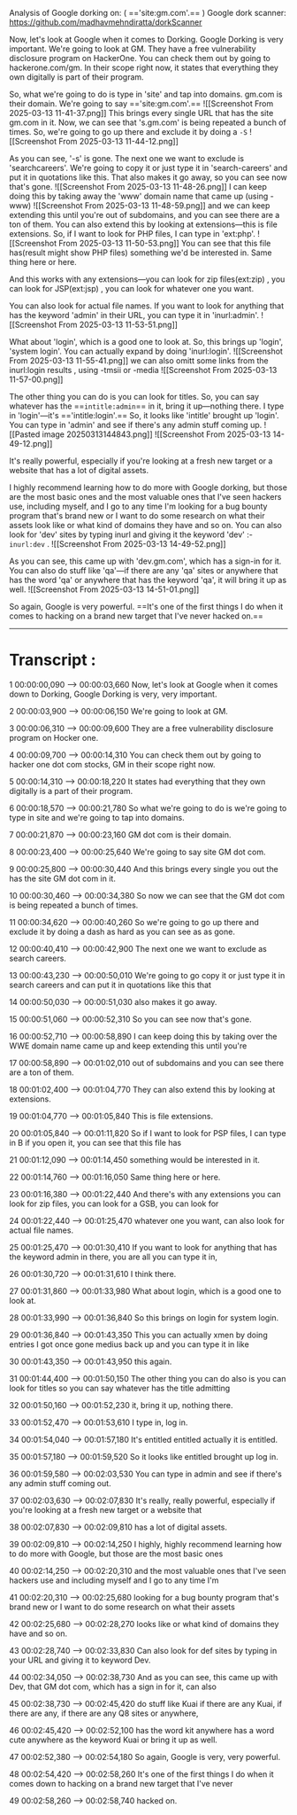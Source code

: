
Analysis of Google dorking on: ( =='site:gm.com'.== )
Google dork scanner: https://github.com/madhavmehndiratta/dorkScanner


Now, let's look at Google when it comes to Dorking. Google Dorking is very important. We're going to look at GM. They have a free vulnerability disclosure program on HackerOne. You can check them out by going to hackerone.com/gm. In their scope right now, it states that everything they own digitally is part of their program. 



So, what we're going to do is type in 'site' and tap into domains. gm.com is their domain. We're going to say =='site:gm.com'.== 
![[Screenshot From 2025-03-13 11-41-37.png]]
This brings every single URL that has the site gm.com in it. Now, we can see that 's.gm.com' is being repeated a bunch of times. So, we're going to go up there and exclude it by doing a `-S` 
![[Screenshot From 2025-03-13 11-44-12.png]]

As you can see, '-s' is gone. The next one we want to exclude is 'searchcareers'. We're going to copy it or just type it in 'search-careers' and put it in quotations like this. That also makes it go away, so you can see now that's gone. 
![[Screenshot From 2025-03-13 11-48-26.png]]
I can keep doing this by taking away the 'www' domain name that came up (using -www) 
![[Screenshot From 2025-03-13 11-48-59.png]]
and we can keep extending this until you're out of subdomains, and you can see there are a ton of them. You can also extend this by looking at extensions—this is file extensions. So, if I want to look for PHP files, I can type in 'ext:php'. 
![[Screenshot From 2025-03-13 11-50-53.png]]
You can see that this file has(result might show PHP files) something we'd be interested in. Same thing here or here. 


And this works with any extensions—you can look for zip files(ext:zip) , you can look for JSP(ext:jsp) , you can look for whatever one you want. 


You can also look for actual file names. If you want to look for anything that has the keyword 'admin' in their URL, you can type it in 'inurl:admin'. 
![[Screenshot From 2025-03-13 11-53-51.png]]

What about 'login', which is a good one to look at. So, this brings up 'login', 'system login'. You can actually expand by doing 'inurl:login'. 
![[Screenshot From 2025-03-13 11-55-41.png]]
we can also omitt some links from the inurl:login results , using -tmsii or -media
![[Screenshot From 2025-03-13 11-57-00.png]]


The other thing you can do is you can look for titles. So, you can say whatever has the ==`intitle:admin`== in it, bring it up—nothing there. I type in 'login'—it's =='intitle:login'.== So, it looks like 'intitle' brought up 'login'. You can type in 'admin' and see if there's any admin stuff coming up.
![[Pasted image 20250313144843.png]]
![[Screenshot From 2025-03-13 14-49-12.png]]



It's really powerful, especially if you're looking at a fresh new target or a website that has a lot of digital assets. 

I highly recommend learning how to do more with Google dorking, but those are the most basic ones and the most valuable ones that I've seen hackers use, including myself, and I go to any time I'm looking for a bug bounty program that's brand new or I want to do some research on what their assets look like or what kind of domains they have and so on. You can also look for 'dev' sites by typing inurl and giving it the keyword 'dev'  :- `inurl:dev` . 
![[Screenshot From 2025-03-13 14-49-52.png]]

As you can see, this came up with 'dev.gm.com', which has a sign-in for it. You can also do stuff like 'qa'—if there are any 'qa' sites or anywhere that has the word 'qa' or anywhere that has the keyword 'qa', it will bring it up as well. 
![[Screenshot From 2025-03-13 14-51-01.png]]


So again, Google is very powerful. ==It's one of the first things I do when it comes to hacking on a brand new target that I've never hacked on.==





---

# Transcript :


1
00:00:00,090 --> 00:00:03,660
Now, let's look at Google when it comes down to Dorking, Google Dorking is very, very important.

2
00:00:03,900 --> 00:00:06,150
We're going to look at GM.

3
00:00:06,310 --> 00:00:09,600
They are a free vulnerability disclosure program on Hocker one.

4
00:00:09,700 --> 00:00:14,310
You can check them out by going to hacker one dot com stocks, GM in their scope right now.

5
00:00:14,310 --> 00:00:18,220
It states had everything that they own digitally is a part of their program.

6
00:00:18,570 --> 00:00:21,780
So what we're going to do is we're going to type in site and we're going to tap into domains.

7
00:00:21,870 --> 00:00:23,160
GM dot com is their domain.

8
00:00:23,400 --> 00:00:25,640
We're going to say site GM dot com.

9
00:00:25,800 --> 00:00:30,440
And this brings every single you out the has the site GM dot com in it.

10
00:00:30,460 --> 00:00:34,380
So now we can see that the GM dot com is being repeated a bunch of times.

11
00:00:34,620 --> 00:00:40,260
So we're going to go up there and exclude it by doing a dash as hard as you can see as as gone.

12
00:00:40,410 --> 00:00:42,900
The next one we want to exclude as search careers.

13
00:00:43,230 --> 00:00:50,010
We're going to go copy it or just type it in search careers and can put it in quotations like this that

14
00:00:50,030 --> 00:00:51,030
also makes it go away.

15
00:00:51,060 --> 00:00:52,310
So you can see now that's gone.

16
00:00:52,710 --> 00:00:58,890
I can keep doing this by taking over the WWE domain name came up and keep extending this until you're

17
00:00:58,890 --> 00:01:02,010
out of subdomains and you can see there are a ton of them.

18
00:01:02,400 --> 00:01:04,770
They can also extend this by looking at extensions.

19
00:01:04,770 --> 00:01:05,840
This is file extensions.

20
00:01:05,840 --> 00:01:11,820
So if I want to look for PSP files, I can type in B if you open it, you can see that this file has

21
00:01:12,090 --> 00:01:14,450
something would be interested in it.

22
00:01:14,760 --> 00:01:16,050
Same thing here or here.

23
00:01:16,380 --> 00:01:22,440
And there's with any extensions you can look for zip files, you can look for a GSB, you can look for

24
00:01:22,440 --> 00:01:25,470
whatever one you want, can also look for actual file names.

25
00:01:25,470 --> 00:01:30,410
If you want to look for anything that has the keyword admin in there, you are all you can type it in,

26
00:01:30,720 --> 00:01:31,610
I think there.

27
00:01:31,860 --> 00:01:33,980
What about login, which is a good one to look at.

28
00:01:33,990 --> 00:01:36,840
So this brings on login for system login.

29
00:01:36,840 --> 00:01:43,350
This you can actually xmen by doing entries I got once gone medius back up and you can type it in like

30
00:01:43,350 --> 00:01:43,950
this again.

31
00:01:44,400 --> 00:01:50,150
The other thing you can do also is you can look for titles so you can say whatever has the title admitting

32
00:01:50,160 --> 00:01:52,230
it, bring it up, nothing there.

33
00:01:52,470 --> 00:01:53,610
I type in, log in.

34
00:01:54,040 --> 00:01:57,180
It's entitled entitled actually it is entitled.

35
00:01:57,180 --> 00:01:59,520
So it looks like entitled brought up log in.

36
00:01:59,580 --> 00:02:03,530
You can type in admin and see if there's any admin stuff coming out.

37
00:02:03,630 --> 00:02:07,830
It's really, really powerful, especially if you're looking at a fresh new target or a website that

38
00:02:07,830 --> 00:02:09,810
has a lot of digital assets.

39
00:02:09,810 --> 00:02:14,250
I highly, highly recommend learning how to do more with Google, but those are the most basic ones

40
00:02:14,250 --> 00:02:20,310
and the most valuable ones that I've seen hackers use and including myself and I go to any time I'm

41
00:02:20,310 --> 00:02:25,680
looking for a bug bounty program that's brand new or I want to do some research on what their assets

42
00:02:25,680 --> 00:02:28,270
looks like or what kind of domains they have and so on.

43
00:02:28,740 --> 00:02:33,830
Can also look for def sites by typing in your URL and giving it to keyword Dev.

44
00:02:34,050 --> 00:02:38,730
And as you can see, this came up with Dev, that GM dot com, which has a sign in for it, can also

45
00:02:38,730 --> 00:02:45,420
do stuff like Kuai if there are any Kuai, if there are any, if there are any Q8 sites or anywhere,

46
00:02:45,420 --> 00:02:52,100
has the word kit anywhere has a word cute anywhere as the keyword Kuai or bring it up as well.

47
00:02:52,380 --> 00:02:54,180
So again, Google is very, very powerful.

48
00:02:54,420 --> 00:02:58,260
It's one of the first things I do when it comes down to hacking on a brand new target that I've never

49
00:02:58,260 --> 00:02:58,740
hacked on.